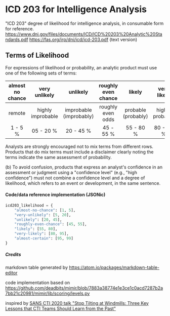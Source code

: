 # ICD 203 for Intelligence Analysis
"ICD 203" degree of likelihood for intelligence analysis, in consumable form for reference.
https://www.dni.gov/files/documents/ICD/ICD%20203%20Analytic%20Standards.pdf
https://fas.org/irp/dni/icd/icd-203.pdf (text version)

## Terms of Likelihood

For expressions of likelihood or probability, an analytic product must use one of the following sets of terms:

|  almost no chance   |  very unlikely   |  unlikely   |  roughly even chance   |  likely   |  very likely   |  almost certain(ly)   |
| :---: | :---: | :---: | :---: | :---: | :---: | :---: |
|  remote   |  highly improbable   |  improbable (improbably)   |  roughly even odds   |  probable (probably)   |  highly probable   |  nearly certain   |
|  1 - 5 %   |  05 - 20 %   |  20 - 45 %   |  45 - 55 %   |  55 - 80 %   |  80 - 95 %   |  95 - 99 %   |

Analysts are strongly encouraged not to mix terms from different rows. Products that do mix terms must include a disclaimer clearly noting the terms indicate the same assessment of probability.

(b) To avoid confusion, products that express an analyst's confidence in an assessment or judgment using a "confidence level" (e.g., "high confidence") must not combine a confidence level and a degree of likelihood, which refers to an event or development, in the same sentence.

#### Code/data reference implementation (JSONic)

```python
icd203_likelihood = {
    "almost-no-chance": [1, 5],
    "very-unlikely": [5, 20],
    "unlikely": [20, 45],
    "roughly-even-chance": [45, 55],
    "likely": [55, 80],
    "very-likely": [80, 95],
    "almost-certain": [95, 99]
}
```

##### Credits
markdown table generated by https://atom.io/packages/markdown-table-editor

code implementation based on https://github.com/deadbits/mimir/blob/7883a38774e1e3ce1c0acd7287b2a7bb21c20981/mimir/lib/scoring/levels.py

inspired by [SANS CTI 2020 talk "Stop Tilting at Windmills: Three Key Lessons that CTI Teams Should Learn from the Past"](https://www.sans.org/cyber-security-summit/archives/file/summit_archive_1579635728.pdf)
